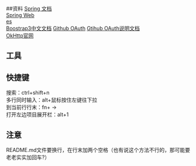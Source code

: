 ##资料
[Spring 文档](https://spring.io/guides)  
[Spring Web](https://spring.io/guides/gs/serving-web-content/)  
[es](https://elasticsearch.cn/)  
[Boostrap3中文文档](https://v3.bootcss.com/)
[Github OAuth](https://developer.github.com/apps/building-oauth-apps/creating-an-oauth-app/)
[Gtihub OAuth说明文档](https://developer.github.com/apps/building-oauth-apps/authorizing-oauth-apps/)  
[OkHttp官网](https://square.github.io/okhttp/)



## 工具

## 快捷键
搜索：ctrl+shift+n   
多行同时输入：alt+鼠标按住左键往下拉  
到当前行行末：fn+ ->  
打开左边项目展开栏：alt+1  

## 注意
README.md文件要换行，在行末加两个空格（也有说这个方法不行的，那可能要老老实实加回车?）